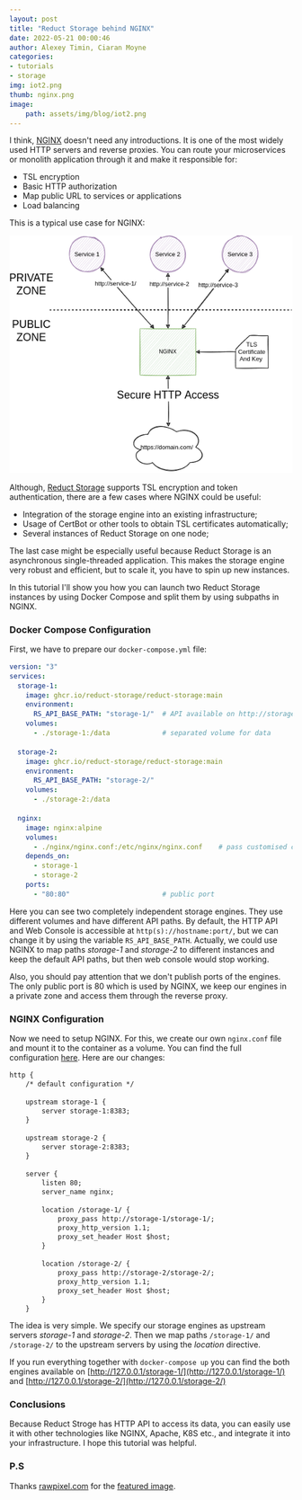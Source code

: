```yaml
---
layout: post 
title: "Reduct Storage behind NGINX"
date: 2022-05-21 00:00:46 
author: Alexey Timin, Ciaran Moyne
categories:
- tutorials
- storage
img: iot2.png
thumb: nginx.png
image:
    path: assets/img/blog/iot2.png
---
```


I think, [NGINX][1] doesn't need any introductions. It is one of the most widely used HTTP servers and reverse proxies.
You can route your microservices or monolith application through it and make it responsible for:

* TSL encryption
* Basic HTTP authorization
* Map public URL to services or applications
* Load balancing

<!--more-->

This is a typical use case for NGINX:

![nginx usa case](/assets/diagrams/nginx-usage.png)

Although, [Reduct Storage][2] supports TSL encryption and token authentication, there are a few cases where NGINX could 
be useful:

* Integration of the storage engine into an existing infrastructure;
* Usage of CertBot or other tools to obtain TSL certificates automatically;
* Several instances of Reduct Storage on one node;

The last case might be especially useful because Reduct Storage is an asynchronous single-threaded application. This makes
the storage engine very robust and efficient, but to scale it, you have to spin up new instances. 

In this tutorial I'll show you how you can launch two Reduct Storage instances by using Docker Compose and 
split them by using subpaths in NGINX.

### Docker Compose Configuration

First, we have to prepare our `docker-compose.yml` file:

```yaml
version: "3"
services:
  storage-1:
    image: ghcr.io/reduct-storage/reduct-storage:main
    environment:
      RS_API_BASE_PATH: "storage-1/"  # API available on http://storage-1/storage-1
    volumes:
      - ./storage-1:/data             # separated volume for data

  storage-2:
    image: ghcr.io/reduct-storage/reduct-storage:main
    environment:
      RS_API_BASE_PATH: "storage-2/"
    volumes:
      - ./storage-2:/data   

  nginx:
    image: nginx:alpine
    volumes:
      - ./nginx/nginx.conf:/etc/nginx/nginx.conf    # pass customised configuration to NGINX
    depends_on:
      - storage-1
      - storage-2
    ports:
      - "80:80"                       # public port
```

Here you can see two completely independent storage engines. They use different volumes and have different API paths.
By default, the HTTP API and Web Console is accessible at `http(s)://hostname:port/`, but we can change it by using the variable
`RS_API_BASE_PATH`. Actually, we could use NGINX to map paths _storage-1_ and _storage-2_ to different instances and keep
the default API paths, but then web console would stop working.

Also, you should pay attention that we don't publish ports of the engines. The only public port is 80 which is used by NGINX,
we keep our engines in a private zone and access them through the reverse proxy.

### NGINX Configuration

Now we need to setup NGINX. For this, we create our own `nginx.conf` file and mount it to the container as a volume.
You can find the full configuration [here](https://github.com/reduct-storage/nginx-example/blob/main/nginx/nginx.conf). 
Here are our changes:

```
http {
    /* default configuration */
    
    upstream storage-1 {
        server storage-1:8383;
    }

    upstream storage-2 {
        server storage-2:8383;
    }

    server {
        listen 80;
        server_name nginx;

        location /storage-1/ {
            proxy_pass http://storage-1/storage-1/;
            proxy_http_version 1.1;
            proxy_set_header Host $host;
        }

        location /storage-2/ {
            proxy_pass http://storage-2/storage-2/;
            proxy_http_version 1.1;
            proxy_set_header Host $host;
        }
    }
```

The idea is very simple. We specify our storage engines as upstream servers _storage-1_ and _storage-2_. Then
we map paths `/storage-1/` and `/storage-2/` to the upstream servers by using the _location_ directive.

If you run everything together with `docker-compose up` you can find the both engines available 
on [http://127.0.0.1/storage-1/](http://127.0.0.1/storage-1/) and [http://127.0.0.1/storage-2/](http://127.0.0.1/storage-2/)


### Conclusions

Because Reduct Stroge has HTTP API to access its data,  you can easily use it with other technologies like
NGINX, Apache, K8S etc., and integrate it into your infrastructure. I hope this tutorial was helpful.


### P.S

Thanks [rawpixel.com](https://www.freepik.com/rawpixel-com) for the [featured image][3].

[1]:https://www.nginx.com/
[2]:https://reduct-storage.dev
[3]:https://www.freepik.com/free-vector/illustration-social-media-concept_2807771.htm#query=iot&position=19&from_view=search
